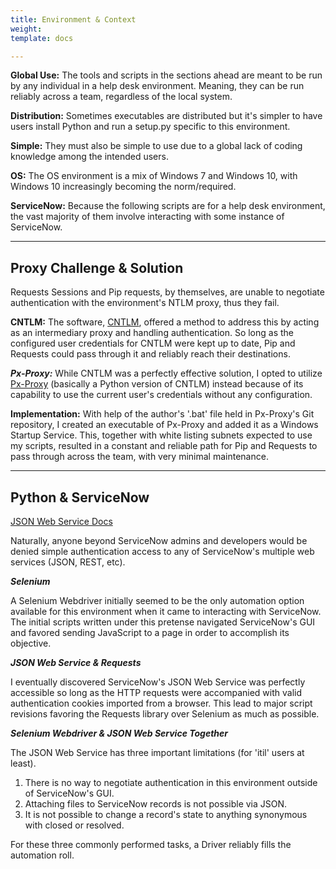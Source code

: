 ```yaml
---
title: Environment & Context
weight: 
template: docs

---
```

**Global Use:** The tools and scripts in the sections ahead are meant to be run by any individual in a help desk environment. Meaning, they can be run reliably across a team, regardless of the local system.

**Distribution:** Sometimes executables are distributed but it's simpler to have users install Python and run a setup.py specific to this environment.

**Simple:** They must also be simple to use due to a global lack of coding knowledge among the intended users.

**OS:** The OS environment is a mix of Windows 7 and Windows 10, with Windows 10 increasingly becoming the norm/required.

**ServiceNow:** Because the following scripts are for a help desk environment, the vast majority of them involve interacting with some instance of ServiceNow.

<hr/>

## Proxy Challenge & Solution

Requests Sessions and Pip requests, by themselves, are unable to negotiate authentication with the environment's NTLM proxy, thus they fail.

**CNTLM:** The software, [CNTLM](http://cntlm.sourceforge.net/), offered a method to address this by acting as an intermediary proxy and handling authentication. So long as the configured user credentials for CNTLM were kept up to date, Pip and Requests could pass through it and reliably reach their destinations.

**_Px-Proxy:_** While CNTLM was a perfectly effective solution, I opted to utilize [Px-Proxy](https://github.com/genotrance/px "Px-Proxy") (basically a Python version of CNTLM) instead because of its capability to use the current user's credentials without any configuration.

**Implementation:** With help of the author's '.bat' file held in Px-Proxy's Git repository, I created an executable of Px-Proxy and added it as a Windows Startup Service. This, together with white listing subnets expected to use my scripts, resulted in a constant and reliable path for Pip and Requests to pass through across the team, with very minimal maintenance.

<hr/>

## Python & ServiceNow

[JSON Web Service Docs](https://docs.servicenow.com/bundle/newyork-application-development/page/integrate/inbound-other-web-services/concept/c_JSONv2WebService.html)

Naturally, anyone beyond ServiceNow admins and developers would be denied simple authentication access to any of ServiceNow's multiple web services (JSON, REST, etc).

**_Selenium_**

A Selenium Webdriver initially seemed to be the only automation option available for this environment when it came to interacting with ServiceNow. The initial scripts written under this pretense navigated ServiceNow's GUI and favored sending JavaScript to a page in order to accomplish its objective.

**_JSON Web Service & Requests_**

I eventually discovered ServiceNow's JSON Web Service was perfectly accessible so long as the HTTP requests were accompanied with valid authentication cookies imported from a browser. This lead to major script revisions favoring the Requests library over Selenium as much as possible.

**_Selenium Webdriver & JSON Web Service Together_**

The JSON Web Service has three important limitations (for 'itil' users at least). 

1. There is no way to negotiate authentication in this environment outside of ServiceNow's GUI. 
2. Attaching files to ServiceNow records is not possible via JSON. 
3. It is not possible to change a record's state to anything synonymous with closed or resolved. 

For these three commonly performed tasks, a Driver reliably fills the automation roll.